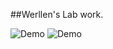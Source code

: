 ##Werllen's Lab work.

![Demo](display/GoslingLoveLace_demo1.gif)
![Demo](display/GoslingLoveLace_demo2.gif)
